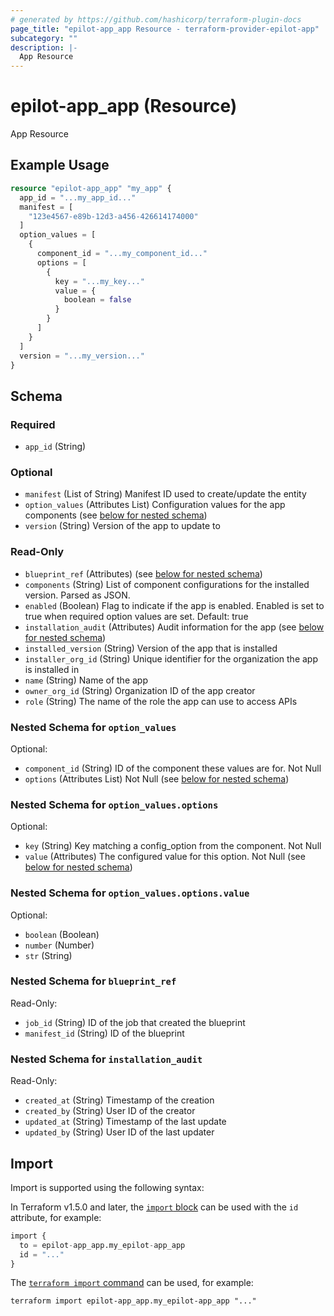 ```yaml
---
# generated by https://github.com/hashicorp/terraform-plugin-docs
page_title: "epilot-app_app Resource - terraform-provider-epilot-app"
subcategory: ""
description: |-
  App Resource
---
```


# epilot-app_app (Resource)

App Resource

## Example Usage

```terraform
resource "epilot-app_app" "my_app" {
  app_id = "...my_app_id..."
  manifest = [
    "123e4567-e89b-12d3-a456-426614174000"
  ]
  option_values = [
    {
      component_id = "...my_component_id..."
      options = [
        {
          key = "...my_key..."
          value = {
            boolean = false
          }
        }
      ]
    }
  ]
  version = "...my_version..."
}
```

<!-- schema generated by tfplugindocs -->
## Schema

### Required

- `app_id` (String)

### Optional

- `manifest` (List of String) Manifest ID used to create/update the entity
- `option_values` (Attributes List) Configuration values for the app components (see [below for nested schema](#nestedatt--option_values))
- `version` (String) Version of the app to update to

### Read-Only

- `blueprint_ref` (Attributes) (see [below for nested schema](#nestedatt--blueprint_ref))
- `components` (String) List of component configurations for the installed version. Parsed as JSON.
- `enabled` (Boolean) Flag to indicate if the app is enabled. Enabled is set to true when required option values are set. Default: true
- `installation_audit` (Attributes) Audit information for the app (see [below for nested schema](#nestedatt--installation_audit))
- `installed_version` (String) Version of the app that is installed
- `installer_org_id` (String) Unique identifier for the organization the app is installed in
- `name` (String) Name of the app
- `owner_org_id` (String) Organization ID of the app creator
- `role` (String) The name of the role the app can use to access APIs

<a id="nestedatt--option_values"></a>
### Nested Schema for `option_values`

Optional:

- `component_id` (String) ID of the component these values are for. Not Null
- `options` (Attributes List) Not Null (see [below for nested schema](#nestedatt--option_values--options))

<a id="nestedatt--option_values--options"></a>
### Nested Schema for `option_values.options`

Optional:

- `key` (String) Key matching a config_option from the component. Not Null
- `value` (Attributes) The configured value for this option. Not Null (see [below for nested schema](#nestedatt--option_values--options--value))

<a id="nestedatt--option_values--options--value"></a>
### Nested Schema for `option_values.options.value`

Optional:

- `boolean` (Boolean)
- `number` (Number)
- `str` (String)




<a id="nestedatt--blueprint_ref"></a>
### Nested Schema for `blueprint_ref`

Read-Only:

- `job_id` (String) ID of the job that created the blueprint
- `manifest_id` (String) ID of the blueprint


<a id="nestedatt--installation_audit"></a>
### Nested Schema for `installation_audit`

Read-Only:

- `created_at` (String) Timestamp of the creation
- `created_by` (String) User ID of the creator
- `updated_at` (String) Timestamp of the last update
- `updated_by` (String) User ID of the last updater

## Import

Import is supported using the following syntax:

In Terraform v1.5.0 and later, the [`import` block](https://developer.hashicorp.com/terraform/language/import) can be used with the `id` attribute, for example:

```terraform
import {
  to = epilot-app_app.my_epilot-app_app
  id = "..."
}
```

The [`terraform import` command](https://developer.hashicorp.com/terraform/cli/commands/import) can be used, for example:

```shell
terraform import epilot-app_app.my_epilot-app_app "..."
```
